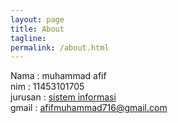 ```yaml
---
layout: page
title: About
tagline:
permalink: /about.html
---
```

Nama : muhammad afif <br>
nim : 11453101705 <br>
jurusan : <a href="sif.uin-suska.ac.id">sistem informasi</a> <br>
gmail : afifmuhammad716@gmail.com
